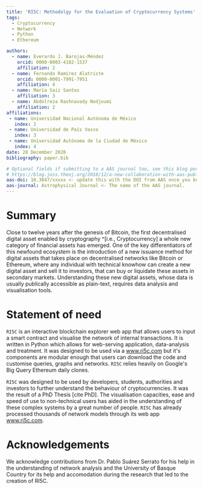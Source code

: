 ```yaml
---
title: 'RI5C: Methodolgy for the Evaluation of Cryptocurrency Systems'
tags:
  - Cryptocurrency
  - Network
  - Python
  - Ethereum

authors:
  - name: Everardo J. Barojas-Méndez
    orcid: 0000-0003-4182-1537
    affiliation: 2
  - name: Fernando Ramírez Alatriste
    orcid: 0000-0001-7991-7951
    affiliation: 4
  - name: María Saiz Santos
    affiliation: 3
  - name: Abdolreza Rashnavady Nodjoumi
    affiliation: 2
affiliations:
 - name: Universidad Nacional Autónoma de México
   index: 2
 - name: Universidad de País Vasco
   index: 3
 - name: Universidad Autónoma de la Ciudad de México
   index: 4
date: 28 December 2020
bibliography: paper.bib

# Optional fields if submitting to a AAS journal too, see this blog post:
# https://blog.joss.theoj.org/2018/12/a-new-collaboration-with-aas-publishing
aas-doi: 10.3847/xxxxx <- update this with the DOI from AAS once you know it.
aas-journal: Astrophysical Journal <- The name of the AAS journal.
---
```


# Summary
Close to twelve years after the genesis of Bitcoin, the first decentralised digital asset enabled by cryptography ^[i.e., Cryptocurrency] a whole new category of financial assets has emerged. One of the key differentiators of this newfound ecosystem is the introduction of a new issuance method for digital assets that takes place on decentralised networks like Bitcoin or Ethereum, where any individual with technical knowhow can create a new digital asset and sell it to investors, that can buy or liquidate these assets in secondary markets. Understanding these new digital assets, whose data is usually publically accessible as plain-text, requires data analysis and visualisation tools.

<!-- ABSTRACT 

Poco más de 10 años después de la génesis de Bitcoin, el primer activo digital habilitado por criptografía,\footnote{ También llamado criptodivisa} hemos visto una nueva categoría de activos financieros emerger. Con ello, una gran cantidad de criptodivisas han generado un mercado secundario altamente líquido. El valor de este mercado de activos basados en criptodivisas ha crecido enormemente, en su máximo histórico hasta \$829 millones de millones de dólares \cite{coinmarketcap}, equivalente al producto interno bruto de México en el 2005 \cite{GDPMEX}. Durante el 2017 se vivió una burbuja financiera dentro de este ecosistema emergente, en la cual estos activos se valorizaron con tasas de crecimiento exponenciales y que hicieron eco a las valoraciones de acciones de empresas tecnológicas en la burbuja \emph{\hyperref[s:dotcom]{PuntoCom}}. Uno de los factores significativos que contribuyeron a esta burbuja, fue la introducción de un nuevo método de emisión de activos digitales, que en el 2017 no seguía ninguna regulación. La emisión de estos activos se lleva a cabo a través de redes descentralizadas, como Bitcoin o Ethereum, en donde cualquier individuo con capacidad técnica puede emitir un activo digital, mientras que los inversionistas participantes pueden liquidar estos activos en mercados secundarios. El objetivo de esta investigación es encontrar un modelo de evaluación para estos sistemas de criptodivisas y transmitir el panorama económico y social que las rodea. En esta investigación se propone una metodología para evaluar un sistema de criptodivisas basado en la cadena de bloques, en forma de una herramienta de software original distribuida con una licencia de código abierto, de tal forma que la propia metodología propuesta, llamada RI5C, es el resultado principal de esta investigación. -->

# Statement of need

`RI5C` is an interactive blockchain explorer web app that allows users to input a smart contract and visualise the network of internal transactions. It is written in Python which allows for web-serving application, data-analysis and treatment. It was designed to be used via a www.ri5c.com but it's components are modular enough that users can download the code and customise queries, graphs and networks. `RI5C` relies heavily on Google's Big Query Ethereum daily clones.

`RI5C` was designed to be used by developers, students, authorities and investors to further understand the behaviour of cryptocurrencies. It was the result of a PhD Thesis [cite PhD]. The visualisation capacities, ease and speed of use to non-technical users has aided in the understanding of these complex systems by a great number of people. `RI5C` has already processed thousands of network models through its web app www.ri5c.com.

<!-- 
# Citations

Citations to entries in paper.bib should be in
[rMarkdown](http://rmarkdown.rstudio.com/authoring_bibliographies_and_citations.html)
format.

If you want to cite a software repository URL (e.g. something on GitHub without a preferred
citation) then you can do it with the example BibTeX entry below for @fidgit.

For a quick reference, the following citation commands can be used:
- `@author:2001`  ->  "Author et al. (2001)"
- `[@author:2001]` -> "(Author et al., 2001)"
- `[@author1:2001; @author2:2001]` -> "(Author1 et al., 2001; Author2 et al., 2002)"

# Figures

Figures can be included like this:
![Caption for example figure.\label{fig:example}](figure.png)
and referenced from text using \autoref{fig:example}.

Figure sizes can be customized by adding an optional second parameter:
![Caption for example figure.](figure.png){ width=20% }
 -->
# Acknowledgements

We acknowledge contributions from Dr. Pablo Suárez Serrato for his help in the understanding of network analysis and the University of Basque Country for its help and accomodation during the research that led to the creation of RI5C.

<!-- # References -->

